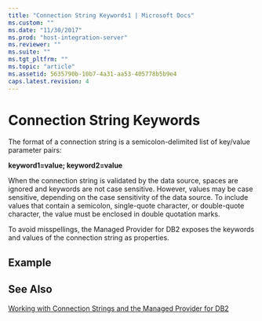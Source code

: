 ```yaml
---
title: "Connection String Keywords1 | Microsoft Docs"
ms.custom: ""
ms.date: "11/30/2017"
ms.prod: "host-integration-server"
ms.reviewer: ""
ms.suite: ""
ms.tgt_pltfrm: ""
ms.topic: "article"
ms.assetid: 5635790b-10b7-4a31-aa53-405778b5b9e4
caps.latest.revision: 4
---
```

# Connection String Keywords
The format of a connection string is a semicolon-delimited list of key/value parameter pairs:  
  
 **keyword1=value; keyword2=value**  
  
 When the connection string is validated by the data source, spaces are ignored and keywords are not case sensitive. However, values may be case sensitive, depending on the case sensitivity of the data source. To include values that contain a semicolon, single-quote character, or double-quote character, the value must be enclosed in double quotation marks.  
  
 To avoid misspellings, the Managed Provider for DB2 exposes the keywords and values of the connection string as properties.  
  
## Example  
  
## See Also  
 [Working with Connection Strings and the Managed Provider for DB2](../core/working-with-connection-strings-and-the-managed-provider-for-db21.md)